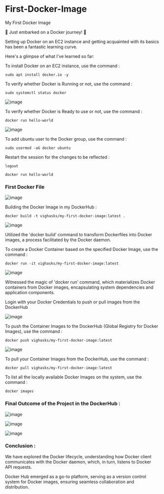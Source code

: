 # First-Docker-Image
My First Docker Image 


🐳 Just embarked on a Docker journey! 🚀

Setting up Docker on an EC2 instance and getting acquainted with its basics has been a fantastic learning curve.

Here's a glimpse of what I've learned so far:

To install Docker on an EC2 instance, use the command :

```
sudo apt install docker.io -y
```

To verify whether Docker is Running or not, use the command :

```
sudo systemctl status docker
```

![image](https://github.com/vighas-ks-16/First-Docker-Image/assets/107311113/88bc0442-f47b-4256-be91-94bc897990a3)


To verify whether Docker is Ready to use or not, use the command :

```
docker run hello-world
```

![image](https://github.com/vighas-ks-16/First-Docker-Image/assets/107311113/9e214073-a1d8-4acc-bc10-daf4933634f2)


To add ubuntu user to the Docker group, use the command :

```
sudo usermod -aG docker ubuntu
```

Restart the session for the changes to be reflected :

```
logout
```

```
docker run hello-world
```



### First Docker File 

![image](https://github.com/vighas-ks-16/First-Docker-Image/assets/107311113/415fd294-41e7-49e3-8be9-32e9ca9a6310)


Building the Docker Image in my DockerHub :

```
docker build -t vighasks/my-first-docker-image:latest .
```

![image](https://github.com/vighas-ks-16/First-Docker-Image/assets/107311113/400d232e-2435-4975-b455-c43b020d3de8)

Utilized the 'docker build' command to transform Dockerfiles into Docker images, a process facilitated by the Docker daemon.



To create a Docker Container based on the specified Docker Image, use the command :

```
docker run -it vighasks/my-first-docker-image:latest
```

![image](https://github.com/vighas-ks-16/First-Docker-Image/assets/107311113/13389382-d80a-4db8-8a34-dc9bf5f5ecbe)

Witnessed the magic of 'docker run' command, which materializes Docker containers from Docker images, encapsulating system dependencies and application components.


Login with your Docker Credentials to push or pull images from the DockerHub

![image](https://github.com/vighas-ks-16/First-Docker-Image/assets/107311113/8d36020e-ac5f-4a4a-a5d9-6ba63ecd1549)



To push the Container Images to the DockerHub (Global Registry for Docker Images), use the command :

```
docker push vighasks/my-first-docker-image:latest
```

![image](https://github.com/vighas-ks-16/First-Docker-Image/assets/107311113/04b6d12e-38bd-46a5-bfef-223751bb1895)

To pull your Container Images from the DockerHub, use the command :

```
docker pull vighasks/my-first-docker-image:latest
```

To list all the locally available Docker Images on the system, use the command :

```
docker images
```

### Final Outcome of the Project in the DockerHub :

![image](https://github.com/vighas-ks-16/First-Docker-Image/assets/107311113/8cb8d7a3-6e4d-49c8-a330-17fb9a3ac0d9)

![image](https://github.com/vighas-ks-16/First-Docker-Image/assets/107311113/ddc301ad-6892-45af-b78e-28c3ded19b14)

![image](https://github.com/vighas-ks-16/First-Docker-Image/assets/107311113/78bdcab4-88b1-439e-9a53-2c4be18b4c63)






### Conclusion :


We have explored the Docker lifecycle, understanding how Docker client communicates with the Docker daemon, which, in turn, listens to Docker API requests.


Docker Hub emerged as a go-to platform, serving as a version control system for Docker images, ensuring seamless collaboration and distribution.

